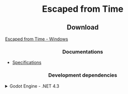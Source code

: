 <h1 align="center">
    Escaped from Time
</h1>

<h2 align="center">
    Download
</h2>

<a href="https://github.com/NickSpyker/Escaped-from-Time/releases/download/release/Escaped.from.Time.zip" align="center">
    Escaped from Time - Windows
</a>

<h3 align="center">
    Documentations
</h3>

<ul>
    <li>
        <a href="./Docs/specifications.md">
           Specifications
        </a>
    </li>
</ul>

<h3 align="center">
    Development dependencies
</h3>

<details>
    <summary>
        Godot Engine - .NET 4.3
    </summary>
    <ul>
        <li>
            <a href="https://github.com/godotengine/godot/releases/download/4.3-stable/Godot_v4.3-stable_mono_win64.zip">
                Download for Windows
            </a>
        </li>
        <li>
            <a href="https://github.com/godotengine/godot/releases/download/4.3-stable/Godot_v4.3-stable_mono_macos.universal.zip">
                Download for MacOS
            </a>
        </li>
        <li>
            <a href="https://github.com/godotengine/godot/releases/download/4.3-stable/Godot_v4.3-stable_mono_linux_x86_64.zip">
                Download for Linux
            </a>
        </li>
    </ul>
</details>

